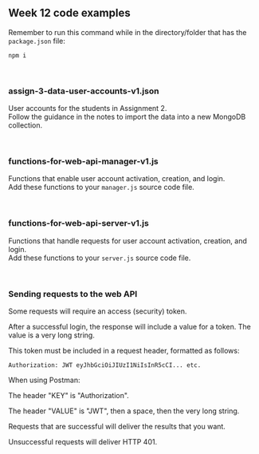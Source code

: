 ## Week 12 code examples

Remember to run this command while in the directory/folder that has the `package.json` file:

```
npm i
```

<br>

### assign-3-data-user-accounts-v1.json

User accounts for the students in Assignment 2.  
Follow the guidance in the notes to import the data into a new MongoDB collection. 

<br>

### functions-for-web-api-manager-v1.js

Functions that enable user account activation, creation, and login.  
Add these functions to your `manager.js` source code file.  

<br>

### functions-for-web-api-server-v1.js

Functions that handle requests for user account activation, creation, and login.  
Add these functions to your `server.js` source code file.  

<br>

### Sending requests to the web API

Some requests will require an access (security) token. 

After a successful login, the response will include a value for a token. The value is a very long string. 

This token must be included in a request header, formatted as follows:

```
Authorization: JWT eyJhbGciOiJIUzI1NiIsInR5cCI... etc. 
```

When using Postman:

The header "KEY" is "Authorization". 

The header "VALUE" is "JWT", then a space, then the very long string. 

Requests that are successful will deliver the results that you want. 

Unsuccessful requests will deliver HTTP 401. 

<br>
